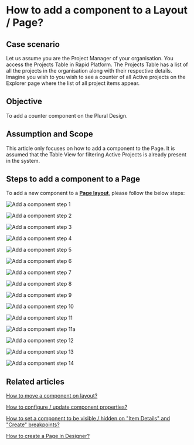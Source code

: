 # How to add a component to a Layout / Page?

## **Case scenario**

Let us assume you are the Project Manager of your organisation. You access the Projects Table in Rapid Platform. The Projects Table has a list of all the projects in the organisation along with their respective details. Imagine you wish to you wish to see a counter of all Active projects on the Explorer page where the list of all project items appear.

## **Objective**

To add a counter component on the Plural Design.

## **Assumption and Scope**

This article only focuses on how to add a component to the Page. It is assumed that the Table View for filtering Active Projects is already present in the system.

## **Steps to add a component to a Page**

To add a new component to a [**Page layout**](https://docs.rapidplatform.com/books/glossary/page/page-layout-and-component "Page, layout and component"), please follow the below steps:

![Add a component step 1](<Add component step 1.png>)

![Add a component step 2](<Add component step 2.png>)

![Add a component step 3](<Add component step 3.png>)

![Add a component step 4](<Add component step 4.png>)

![Add a component step 5](<Add component step 5.png>)

![Add a component step 6](<Add component step 6.png>)

![Add a component step 7](<Add component step 7.png>)

![Add a component step 8](<Add component step 8.png>)

![Add a component step 9](<Add component step 9.png>)

![Add a component step 10](<Add component step 10.png>)

![Add a component step 11](<Add component step 11.png>)

![Add a component step 11a](<Add component step 11a.png>)

![Add a component step 12](<Add component step 12.png>)

![Add a component step 13](<Add component step 13.png>)

![Add a component step 14](<Add component step 14.png>)

## **Related articles**

[How to move a component on layout?](https://docs.rapidplatform.com/books/experiences/page/how-to-move-a-component-on-layout "How to move a component on layout?")

[How to configure / update component properties?](https://docs.rapidplatform.com/books/experiences/page/how-to-configure-update-component-properties "How to configure / update component properties?")

[How to set a component to be visible / hidden on "Item Details" and "Create" breakpoints?](https://docs.rapidplatform.com/books/experiences/page/how-to-set-a-component-to-be-visible-hidden-on-item-details-and-create-breakpoints "How to set a component to be visible / hidden on 'Item Details' and 'Create' breakpoints?")

[How to create a Page in Designer?](https://docs.rapidplatform.com/books/experiences/page/how-to-create-a-page "How to create a Page in Designer?")
